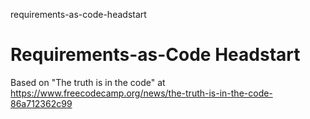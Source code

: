 requirements-as-code-headstart
# Requirements-as-Code Headstart

Based on "The truth is in the code" at https://www.freecodecamp.org/news/the-truth-is-in-the-code-86a712362c99
